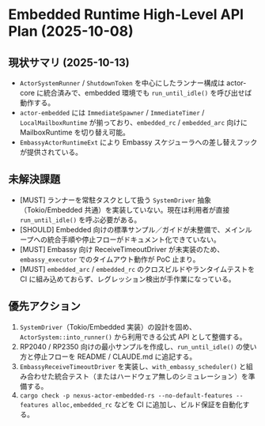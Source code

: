 # Embedded Runtime High-Level API Plan (2025-10-08)

## 現状サマリ (2025-10-13)
- `ActorSystemRunner` / `ShutdownToken` を中心にしたランナー構成は actor-core に統合済みで、embedded 環境でも `run_until_idle()` を呼び出せば動作する。
- `actor-embedded` には `ImmediateSpawner` / `ImmediateTimer` / `LocalMailboxRuntime` が揃っており、`embedded_rc` / `embedded_arc` 向けに MailboxRuntime を切り替え可能。
- `EmbassyActorRuntimeExt` により Embassy スケジューラへの差し替えフックが提供されている。

## 未解決課題
- [MUST] ランナーを常駐タスクとして扱う `SystemDriver` 抽象（Tokio/Embedded 共通）を実装していない。現在は利用者が直接 `run_until_idle()` を呼ぶ必要がある。
- [SHOULD] Embedded 向けの標準サンプル／ガイドが未整備で、メインループへの統合手順や停止フローがドキュメント化できていない。
- [MUST] Embassy 向け ReceiveTimeoutDriver が未実装のため、`embassy_executor` でのタイムアウト動作が PoC 止まり。
- [MUST] `embedded_arc` / `embedded_rc` のクロスビルドやランタイムテストを CI に組み込めておらず、レグレッション検出が手作業になっている。

## 優先アクション
1. `SystemDriver`（Tokio/Embedded 実装）の設計を固め、`ActorSystem::into_runner()` から利用できる公式 API として整備する。
2. RP2040 / RP2350 向けの最小サンプルを作成し、`run_until_idle()` の使い方と停止フローを README / CLAUDE.md に追記する。
3. `EmbassyReceiveTimeoutDriver` を実装し、`with_embassy_scheduler()` と組み合わせた統合テスト（またはハードウェア無しのシミュレーション）を準備する。
4. `cargo check -p nexus-actor-embedded-rs --no-default-features --features alloc,embedded_rc` などを CI に追加し、ビルド保証を自動化する。
